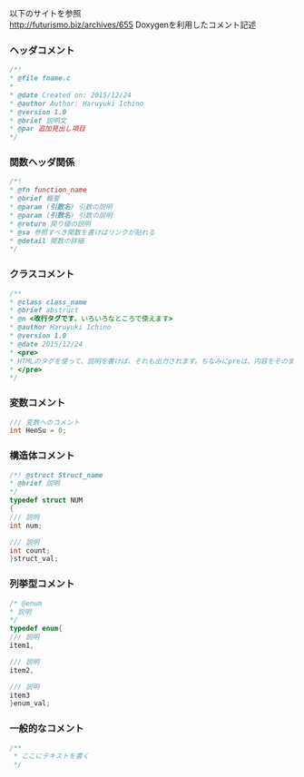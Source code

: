 以下のサイトを参照  
<http://futurismo.biz/archives/655>
Doxygenを利用したコメント記述

### ヘッダコメント
```cpp
/*!
* @file fname.c
*
* @date Created on: 2015/12/24
* @author Author: Haruyuki Ichino
* @version 1.0
* @brief 説明文
* @par 追加見出し項目
*/
```

### 関数ヘッダ関係
```cpp
/*!
* @fn function_name
* @brief 概要
* @param (引数名) 引数の説明
* @param (引数名) 引数の説明
* @return 戻り値の説明
* @sa 参照すべき関数を書けばリンクが貼れる
* @detail 関数の詳細
*/
```

### クラスコメント
```cpp
/**
* @class class_name
* @brief abstruct
* @n <改行タグです。いろいろなところで使えます>
* @author Haruyuki Ichino
* @version 1.0
* @date 2015/12/24
* <pre>
* HTMLのタグを使って、説明を書けば、それも出力されます。ちなみにpreは、内容をそのまま出力するHTMLのタグです。
* </pre>
*/
```

### 変数コメント
```cpp
/// 変数へのコメント
int HenSu = 0;
```

### 構造体コメント
```cpp
/*! @struct Struct_name
* @brief 説明
*/
typedef struct NUM
{
/// 説明
int num;

/// 説明
int count;
}struct_val;
```

### 列挙型コメント
```cpp
/* @enum
* 説明
*/
typedef enum{
/// 説明
item1,

/// 説明
item2,

/// 説明
item3
}enum_val;
```

### 一般的なコメント
```cpp
/**
 * ここにテキストを書く
 */
```
